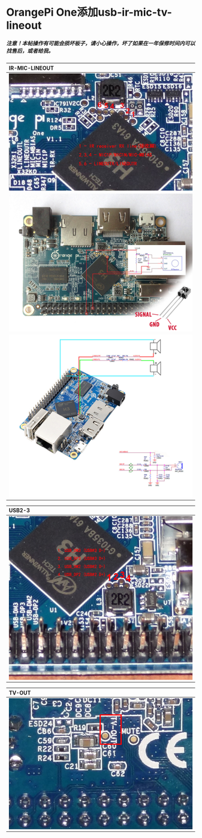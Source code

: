# OrangePi One添加usb-ir-mic-tv-lineout

##### 注意！本帖操作有可能会损坏板子，请小心操作，坏了如果在一年保修时间内可以找售后，或者给我。

| IR-MIC-LINEOUT |
| :--- |
| ![](/assets/orangepi-one-lite/post-828-0-81327300-1456681834.jpg) |
| ![](/assets/orangepi-one-lite/Orange_Pi_One_IR_schema.jpg) |
| ![](/assets/orangepi-one-lite/post-1676-0-33798400-1468992031.jpg) |

| USB2-3 |
| :--- |
| ![](/assets/orangepi-one-lite/post-828-0-38885500-1456680435.jpg) |

| TV-OUT |
| :--- |
| ![](/assets/orangepi-one-lite/post-828-0-47655200-1456757920.jpg) |



